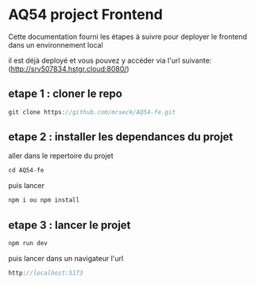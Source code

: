 # AQ54 project Frontend

Cette documentation fourni les étapes à suivre pour deployer le frontend dans un environnement local

il est déjà deployé et vous pouvez y accéder via l'url suivante: (http://srv507834.hstgr.cloud:8080/)

## etape 1 : cloner le repo

```js
git clone https://github.com/mrseck/AQ54-fe.git
```

## etape 2 : installer les dependances du projet

aller dans le repertoire du projet

```js
cd AQ54-fe
```

puis lancer

```js
npm i ou npm install
```

## etape 3 : lancer le projet

```js
npm run dev
```

puis lancer dans un navigateur l'url

```js
http://localhost:5173
```
